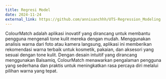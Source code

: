 ```yaml
---
title: Regresi Model
date: 2024-11-24
external_link: https://github.com/annisanchhh/UTS-Regression_Modeling
---
```


ColourMatch adalah aplikasi inovatif yang dirancang untuk membantu pengguna mengenali tone kulit mereka dengan mudah.
Menggunakan analisis warna dari foto atau kamera langsung, aplikasi ini memberikan rekomendasi warna terbaik
untuk kosmetik, pakaian, dan aksesori yang sesuai dengan tone kulit. Dengan desain intuitif yang dirancang menggunakan Balsamiq,
ColourMatch menawarkan pengalaman pengguna yang sederhana dan praktis untuk meningkatkan rasa percaya diri melalui pilihan warna yang tepat.

<!--more-->

